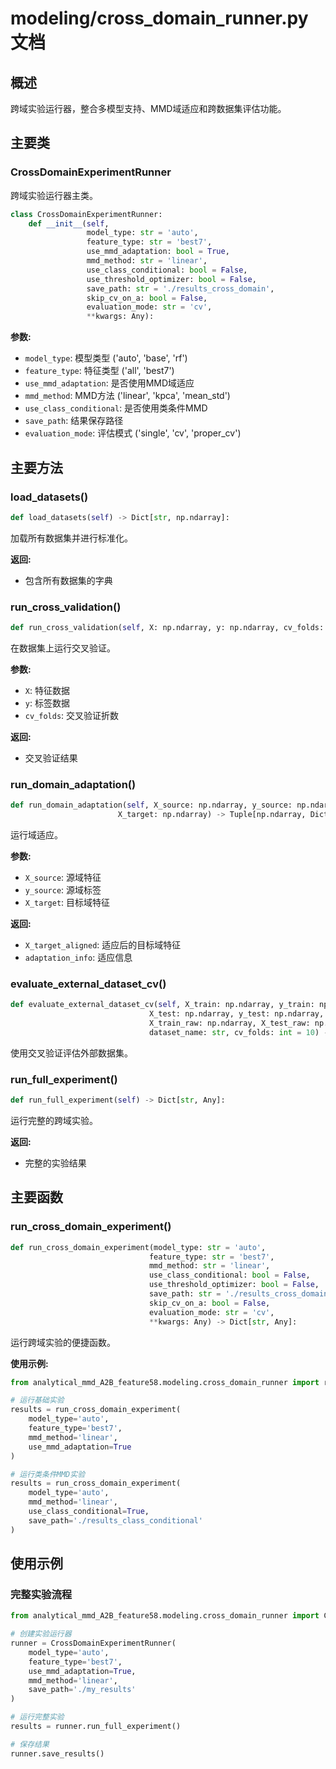 # modeling/cross_domain_runner.py 文档

## 概述

跨域实验运行器，整合多模型支持、MMD域适应和跨数据集评估功能。

## 主要类

### CrossDomainExperimentRunner

跨域实验运行器主类。

```python
class CrossDomainExperimentRunner:
    def __init__(self, 
                 model_type: str = 'auto',
                 feature_type: str = 'best7',
                 use_mmd_adaptation: bool = True,
                 mmd_method: str = 'linear',
                 use_class_conditional: bool = False,
                 use_threshold_optimizer: bool = False,
                 save_path: str = './results_cross_domain',
                 skip_cv_on_a: bool = False,
                 evaluation_mode: str = 'cv',
                 **kwargs: Any):
```

**参数:**
- `model_type`: 模型类型 ('auto', 'base', 'rf')
- `feature_type`: 特征类型 ('all', 'best7')
- `use_mmd_adaptation`: 是否使用MMD域适应
- `mmd_method`: MMD方法 ('linear', 'kpca', 'mean_std')
- `use_class_conditional`: 是否使用类条件MMD
- `save_path`: 结果保存路径
- `evaluation_mode`: 评估模式 ('single', 'cv', 'proper_cv')

## 主要方法

### load_datasets()

```python
def load_datasets(self) -> Dict[str, np.ndarray]:
```

加载所有数据集并进行标准化。

**返回:**
- 包含所有数据集的字典

### run_cross_validation()

```python
def run_cross_validation(self, X: np.ndarray, y: np.ndarray, cv_folds: int = 10) -> Dict[str, Any]:
```

在数据集上运行交叉验证。

**参数:**
- `X`: 特征数据
- `y`: 标签数据
- `cv_folds`: 交叉验证折数

**返回:**
- 交叉验证结果

### run_domain_adaptation()

```python
def run_domain_adaptation(self, X_source: np.ndarray, y_source: np.ndarray, 
                        X_target: np.ndarray) -> Tuple[np.ndarray, Dict[str, Any]]:
```

运行域适应。

**参数:**
- `X_source`: 源域特征
- `y_source`: 源域标签
- `X_target`: 目标域特征

**返回:**
- `X_target_aligned`: 适应后的目标域特征
- `adaptation_info`: 适应信息

### evaluate_external_dataset_cv()

```python
def evaluate_external_dataset_cv(self, X_train: np.ndarray, y_train: np.ndarray,
                               X_test: np.ndarray, y_test: np.ndarray,
                               X_train_raw: np.ndarray, X_test_raw: np.ndarray,
                               dataset_name: str, cv_folds: int = 10) -> Dict[str, Any]:
```

使用交叉验证评估外部数据集。

### run_full_experiment()

```python
def run_full_experiment(self) -> Dict[str, Any]:
```

运行完整的跨域实验。

**返回:**
- 完整的实验结果

## 主要函数

### run_cross_domain_experiment()

```python
def run_cross_domain_experiment(model_type: str = 'auto',
                               feature_type: str = 'best7',
                               mmd_method: str = 'linear',
                               use_class_conditional: bool = False,
                               use_threshold_optimizer: bool = False,
                               save_path: str = './results_cross_domain',
                               skip_cv_on_a: bool = False,
                               evaluation_mode: str = 'cv',
                               **kwargs: Any) -> Dict[str, Any]:
```

运行跨域实验的便捷函数。

**使用示例:**
```python
from analytical_mmd_A2B_feature58.modeling.cross_domain_runner import run_cross_domain_experiment

# 运行基础实验
results = run_cross_domain_experiment(
    model_type='auto',
    feature_type='best7',
    mmd_method='linear',
    use_mmd_adaptation=True
)

# 运行类条件MMD实验
results = run_cross_domain_experiment(
    model_type='auto',
    mmd_method='linear',
    use_class_conditional=True,
    save_path='./results_class_conditional'
)
```

## 使用示例

### 完整实验流程

```python
from analytical_mmd_A2B_feature58.modeling.cross_domain_runner import CrossDomainExperimentRunner

# 创建实验运行器
runner = CrossDomainExperimentRunner(
    model_type='auto',
    feature_type='best7',
    use_mmd_adaptation=True,
    mmd_method='linear',
    save_path='./my_results'
)

# 运行完整实验
results = runner.run_full_experiment()

# 保存结果
runner.save_results()
``` 
